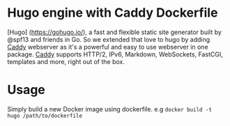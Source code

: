 # Hugo engine with Caddy Dockerfile
[Hugo] (https://gohugo.io/), a fast and flexible static site generator built by @spf13 and friends in Go. So we extended that love to hugo by adding [Caddy](https://caddyserver.com/) webserver as it's a powerful and easy to use webserver in one package. [Caddy](https://caddyserver.com/) supports HTTP/2, IPv6, Markdown, WebSockets, FastCGI, templates and more, right out of the box.

# Usage
Simply build a new Docker image using dockerfile. e.g ``` docker build -t hugo /path/to/dockerfile ``` 
